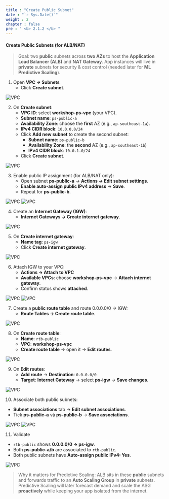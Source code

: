 ```yaml
---
title : "Create Public Subnet"
date : "`r Sys.Date()`"
weight : 2
chapter : false
pre : " <b> 2.1.2 </b> "
---
```


#### Create Public Subnets (for ALB/NAT)

> Goal: two **public** subnets across **two AZs** to host the **Application Load Balancer (ALB)** and **NAT Gateway**. App instances will live in **private** subnets for security & cost control (needed later for **ML Predictive Scaling**).

1. Open **VPC → Subnets**  
   - Click **Create subnet**.

![VPC](/images/2.prerequisite/003-createsubnet.png)

2. On **Create subnet**:
   - **VPC ID**: select **workshop-ps-vpc** (your VPC).
   - **Subnet name**: `ps-public-a`  
   - **Availability Zone**: choose the **first** AZ (e.g., `ap-southeast-1a`).  
   - **IPv4 CIDR block**: `10.0.0.0/24`  
   - Click **Add new subnet** to create the second subnet:
     - **Subnet name**: `ps-public-b`  
     - **Availability Zone**: the **second** AZ (e.g., `ap-southeast-1b`)  
     - **IPv4 CIDR block**: `10.0.1.0/24`  
   - Click **Create subnet**.

![VPC](/images/2.prerequisite/004-createsubnet.png)

3. Enable public IP assignment (for ALB/NAT only):
   - Open subnet **ps-public-a** → **Actions → Edit subnet settings**.
   - **Enable auto-assign public IPv4 address** → **Save**.
   - Repeat for **ps-public-b**.

![VPC](/images/2.prerequisite/005-createsubnet.png)
![VPC](/images/2.prerequisite/006-createsubnet.png)

4. Create an **Internet Gateway (IGW)**:
   - **Internet Gateways → Create internet gateway**.

![VPC](/images/2.prerequisite/007-createigw.png)

5. On **Create internet gateway**:
   - **Name tag**: `ps-igw`
   - Click **Create internet gateway**.

![VPC](/images/2.prerequisite/008-createigw.png)

6. Attach IGW to your VPC:
   - **Actions → Attach to VPC**  
   - **Available VPCs**: choose **workshop-ps-vpc** → **Attach internet gateway**.  
   - Confirm status shows **attached**.

![VPC](/images/2.prerequisite/009-createigw.png)
![VPC](/images/2.prerequisite/010-createigw.png)

7. Create a **public route table** and route 0.0.0.0/0 → IGW:
   - **Route Tables → Create route table**.

![VPC](/images/2.prerequisite/011-creatertb.png)

8. On **Create route table**:
   - **Name**: `rtb-public`
   - **VPC**: **workshop-ps-vpc**
   - **Create route table** → open it → **Edit routes**.

![VPC](/images/2.prerequisite/012-creatertb.png)

9. On **Edit routes**:
   - **Add route** → **Destination**: `0.0.0.0/0`  
   - **Target**: **Internet Gateway** → select **ps-igw** → **Save changes**.

![VPC](/images/2.prerequisite/013-creatertb.png)

10. Associate both public subnets:
   - **Subnet associations** tab → **Edit subnet associations**.  
   - Tick **ps-public-a** và **ps-public-b** → **Save associations**.

![VPC](/images/2.prerequisite/014-creatertb.png)
![VPC](/images/2.prerequisite/015-creatertb.png)

11. Validate
   - `rtb-public` shows **0.0.0.0/0 → ps-igw**.
   - Both **ps-public-a/b** are associated to `rtb-public`.
   - Both public subnets have **Auto-assign public IPv4: Yes**.

![VPC](/images/2.prerequisite/016-creatertb.png)

> Why it matters for Predictive Scaling: ALB sits in these **public** subnets and forwards traffic to an **Auto Scaling Group** in **private** subnets. Predictive Scaling will later forecast demand and scale the ASG **proactively** while keeping your app isolated from the internet.
